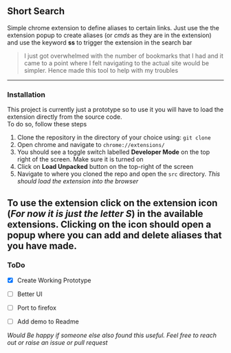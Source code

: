 ## Short Search 

Simple chrome extension to define aliases to certain links. Just use the the extension popup to create aliases (or _cmds_ as they are in the extension) and use the keyword **ss** to trigger the extension in the search bar

> I just got overwhelmed with the number of bookmarks that I had and it came to a point where I felt navigating to the actual site would be simpler. Hence made this tool to help with my troubles

---

### Installation
This project is currently just a prototype so to use it you will have to load the extension directly from the source code.\
To do so, follow these steps

1. Clone the repository in the directory of your choice using: `git clone `
2. Open chrome and navigate to `chrome://extensions/`
3. You should see a toggle switch labelled **Developer Mode** on the top right of the screen. Make sure it is turned on
4. Click on **Load Unpacked** button on the top-right of the screen
5. Navigate to where you cloned the repo and open the `src` directory. _This should load the extension into the browser_

To use the extension click on the extension icon (_For now it is just the letter S_) in the available extensions. Clicking on the icon should open a popup where you can add and delete aliases that you have made.
---

### ToDo

- [x] Create Working Prototype
- [ ] Better UI
- [ ] Port to firefox
- [ ] Add demo to Readme


_Would Be happy if someone else also found this useful. Feel free to reach out or raise an issue or pull request_
